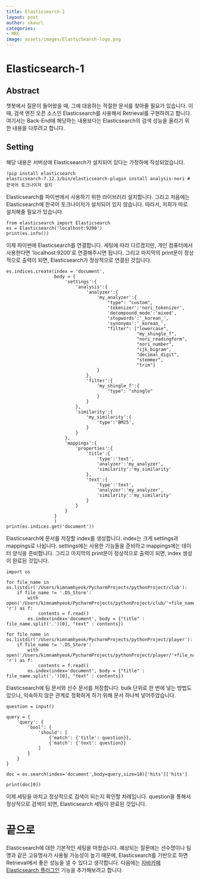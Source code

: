 ```yaml
---
title: Elasticsearch-1
layout: post
author: skaurl
categories:
- MRC
image: assets/images/ElasticSearch-logo.png
---
```


# Elasticsearch-1
## Abstract

챗봇에서 질문이 들어왔을 때, 그에 대응하는 적절한 문서를 찾아줄 필요가 있습니다. 이때, 검색 엔진 오픈 소스인 Elasticsearch를 사용해서 Retrieval를 구현하려고 합니다. 여기서는 Back-End에 해당하는 내용보다는 Elasticsearch의 검색 성능을 올리기 위한 내용을 다루려고 합니다.

## Setting

해당 내용은 서버상에 Elasticsearch가 설치되어 있다는 가정하에 작성되었습니다.

```
!pip install elasticsearch
elasticsearch-7.12.1/bin/elasticsearch-plugin install analysis-nori # 한국어 토크나이저 설치
```
Elasticsearch를 파이썬에서 사용하기 위한 라이브러리 설치합니다. 그리고 처음에는 Elasticsearch에 한국어 토크나이저가 설치되어 있지 않습니다. 따라서, 저희가 따로 설치해줄 필요가 있습니다.

```
from elasticsearch import Elasticsearch
es = Elasticsearch('localhost:9200')
print(es.info())
```
이제 파이썬에 Elasticsearch를 연결합니다. 세팅에 따라 다르겠지만, 개인 컴퓨터에서 사용한다면 'localhost:9200'로 연결해주시면 됩니다. 그리고 마지막의 print문이 정상적으로 출력이 되면, Elasticsearch가 정상적으로 연결된 것입니다.

```
es.indices.create(index = 'document',
                  body = {
                      'settings':{
                          'analysis':{
                              'analyzer':{
                                  'my_analyzer':{
                                      "type": "custom",
                                      'tokenizer':'nori_tokenizer',
                                      'decompound_mode':'mixed',
                                      'stopwords':'_korean_',
                                      'synonyms':'_korean_',
                                      "filter": ["lowercase",
                                                 "my_shingle_f",
                                                 "nori_readingform",
                                                 "nori_number",
                                                 "cjk_bigram",
                                                 "decimal_digit",
                                                 "stemmer",
                                                 "trim"]
                                  }
                              },
                              'filter':{
                                  'my_shingle_f':{
                                      "type": "shingle"
                                  }
                              }
                          },
                          'similarity':{
                              'my_similarity':{
                                  'type':'BM25',
                              }
                          }
                      },
                      'mappings':{
                          'properties':{
                              'title':{
                                  'type':'text',
                                  'analyzer':'my_analyzer',
                                  'similarity':'my_similarity'
                              },
                              'text':{
                                  'type':'text',
                                  'analyzer':'my_analyzer',
                                  'similarity':'my_similarity'
                              }
                          }
                      }
                  }
                  )
print(es.indices.get('document'))
```
Elasticsearch에 문서를 저장할 index를 생성합니다. index는 크게 settings과 mappings로 나뉩니다. settings에는 사용한 기능들을 준비하고 mappings에는 데이터 양식을 준비합니다. 그리고 마지막의 print문이 정상적으로 출력이 되면, index 생성이 완료된 것입니다.

```
import os

for file_name in os.listdir('/Users/kimnamhyeok/PycharmProjects/pythonProject/club'):
    if file_name != '.DS_Store':
        with open('/Users/kimnamhyeok/PycharmProjects/pythonProject/club/'+file_name, 'r') as f:
            contents = f.read()
        es.index(index='document', body = {"title" : file_name.split('.')[0], "text" : contents})

for file_name in os.listdir('/Users/kimnamhyeok/PycharmProjects/pythonProject/player'):
    if file_name != '.DS_Store':
        with open('/Users/kimnamhyeok/PycharmProjects/pythonProject/player/'+file_name, 'r') as f:
            contents = f.read()
        es.index(index='document', body = {"title" : file_name.split('.')[0], "text" : contents})

```
Elasticsearch에 팀 문서와 선수 문서를 저장합니다. bulk 단위로 한 번에 넣는 방법도 있으나, 익숙하지 않은 관계로 정확하게 하기 위해 문서 하나씩 넣어주었습니다.

```
question = input()

query = {
    'query': {
        'bool': {
            'should': [
                {'match': {'title': question}},
                {'match': {'text': question}}
            ]
        }
    }
}

doc = es.search(index='document',body=query,size=10)['hits']['hits']

print(doc[0])
```
이제 세팅을 마치고 정상적으로 검색이 되는지 확인할 차례입니다. question을 통해서 정상적으로 검색이 되면, Elasticsearch 세팅이 완료된 것입니다.

# 끝으로

Elasticsearch에 대한 기본적인 세팅을 마쳤습니다. 예상되는 질문에는 선수명이나 팀명과 같은 고유명사가 사용될 가능성이 높기 때문에, Elasticsearch를 기반으로 하면 Retrieval에서 좋은 성능을 낼 수 있다고 생각합니다. 다음에는 [자바카페 Elasticsearch 플러그인](https://github.com/javacafe-project/elasticsearch-plugin) 기능을 추가해보려고 합니다.
